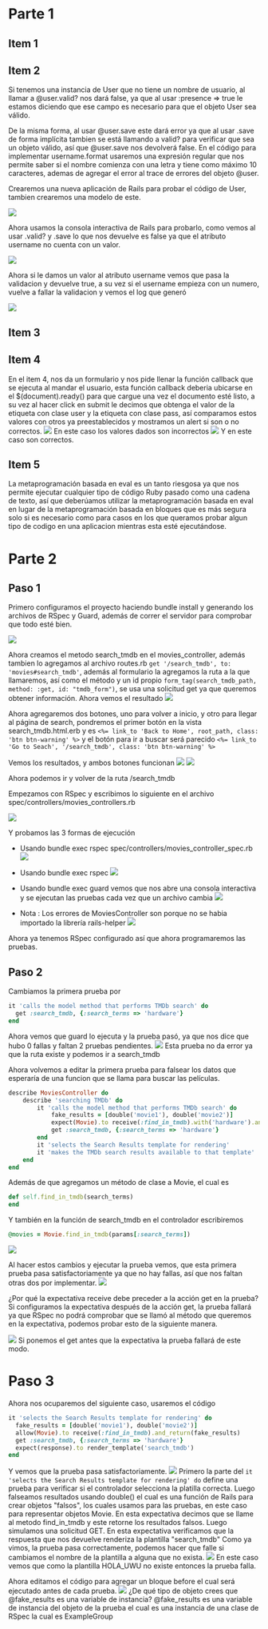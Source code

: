 # Parte 1

## Item 1
## Item 2
Si tenemos una instancia de User que no tiene un nombre de usuario, al llamar a @user.valid? nos dará false, ya que al usar :presence => true le estamos diciendo que ese campo es necesario para que el objeto User sea válido.

De la misma forma, al usar @user.save este dará error ya que al usar .save de forma implícita tambien se está llamando a valid? para verificar que sea un objeto válido, así que @user.save nos devolverá false.
En el código para implementar username.format usaremos una expresión regular que nos permite saber si el nombre comienza con una letra y tiene como máximo 10 caracteres, ademas de agregar el error al trace de errores del objeto @user.

Crearemos una nueva aplicación de Rails para probar el código de User, tambien crearemos una modelo de este.

![](Parte1/images/3.png)

Ahora usamos la consola interactiva de Rails para probarlo, como vemos al usar .valid? y .save lo que nos devuelve es false ya que el atributo username no cuenta con un valor.

![](Parte1/images/4.png)

Ahora si le damos un valor al atributo username vemos que pasa la validacion y devuelve true, a su vez si el username empieza con un numero, vuelve a fallar la validacion y vemos el log que generó

![](Parte1/images/5.png)
## Item 3
## Item 4
En el item 4, nos da un formulario y nos pide llenar la función callback que se ejecuta al mandar el usuario, esta función callback deberia ubicarse en el $(document).ready() para que cargue una vez el documento esté listo, a su vez al hacer click en submit le decimos que obtenga el valor de la etiqueta con clase user y la etiqueta con clase pass, así comparamos estos valores con otros ya preestablecidos y mostramos un alert si son o no correctos.
![](Parte1/images/1.png)
En este caso los valores dados son incorrectos
![](Parte1/images/2.png)
Y en este caso son correctos.

## Item 5
La metaprogramación basada en eval es un tanto riesgosa ya que nos permite ejecutar cualquier tipo de código Ruby pasado como una cadena de texto, así que deberúamos utilizar la metaprogramación basada en eval en lugar de la metaprogramación basada en bloques que es más segura solo si es necesario como para casos en los que queramos probar algun tipo de codigo en una aplicacion mientras esta esté ejecutándose.

# Parte 2

## Paso 1
Primero configuramos el proyecto haciendo bundle install y generando los archivos de RSpec y Guard, además de correr el servidor para comprobar que todo esté bien.

![](Parte2/images/1.png)

Ahora creamos el metodo search_tmdb en el movies_controller, además tambien lo agregamos al archivo routes.rb ```get '/search_tmdb', to: 'movies#search_tmdb'```, además al formulario la agregamos la ruta a la que llamaremos, así como el método y un id propio ```form_tag(search_tmdb_path, method: :get, id: "tmdb_form")```, se usa una solicitud get ya que queremos obtener información.
Ahora vemos el resultado
![](Parte2/images/2.png)

Ahora agregaremos dos botones, uno para volver a inicio, y otro para llegar al página de search, pondremos el primer botón en la vista search_tmdb.html.erb y es ```<%= link_to 'Back to Home', root_path, class: 'btn btn-warning' %>``` y el botón para ir a buscar será parecido ```<%= link_to 'Go to Seach', '/search_tmdb', class: 'btn btn-warning' %>```

Vemos los resultados, y ambos botones funcionan
![](Parte2/images/3.png)
![](Parte2/images/4.png)

Ahora podemos ir y volver de la ruta /search_tmdb  

Empezamos con RSpec y escribimos lo siguiente en el archivo spec/controllers/movies_controllers.rb

![](Parte2/images/5.png)

Y probamos las 3 formas de ejecución
* Usando bundle exec rspec spec/controllers/movies_controller_spec.rb
![](Parte2/images/6.png)
* Usando bundle exec rspec 
![](Parte2/images/7.png)
* Usando bundle exec guard vemos que nos abre una consola interactiva y se ejecutan las pruebas cada vez que un archivo cambia
![](Parte2/images/8.png)

* Nota : Los errores de MoviesController son porque no se habia importado la librería rails-helper
![](Parte2/images/9.png)

Ahora ya tenemos RSpec configurado así que ahora programaremos las pruebas.

## Paso 2

Cambiamos la primera prueba por 
```ruby
it 'calls the model method that performs TMDb search' do
  get :search_tmdb, {:search_terms => 'hardware'}
end
```
Ahora vemos que guard lo ejecuta y la prueba pasó, ya que nos dice que hubo 0 fallas y faltan 2 pruebas pendientes.
![](Parte2/images/10.png)
Esta prueba no da error ya que la ruta existe y podemos ir a search_tmdb

Ahora volvemos a editar la primera prueba para falsear los datos que esperaría de una funcion que se llama para buscar las películas.

```ruby
describe MoviesController do
    describe 'searching TMDb' do
        it 'calls the model method that performs TMDb search' do
            fake_results = [double('movie1'), double('movie2')]
            expect(Movie).to receive(:find_in_tmdb).with('hardware').and_return(fake_results)
            get :search_tmdb, {:search_terms => 'hardware'}
        end               
        it 'selects the Search Results template for rendering'
        it 'makes the TMDb search results available to that template' 
    end
end
```
Además de que agregamos un método de clase a Movie, el cual es 
```ruby
def self.find_in_tmdb(search_terms)
end
```
Y también en la función de search_tmdb en el controlador escribiremos 
```ruby
@movies = Movie.find_in_tmdb(params[:search_terms])
```

![](Parte2/images/11.png)

Al hacer estos cambios y ejecutar la prueba vemos, que esta primera prueba pasa satisfactoriamente ya que no hay fallas, así que nos faltan otras dos por implementar.
![](Parte2/images/12.png)

¿Por qué la expectativa receive debe preceder a la acción get en la prueba?
Si configuramos la expectativa después de la acción get, la prueba fallará ya que RSpec no podrá comprobar que se llamó al método que queremos en la expectativa, podemos probar esto de la siguiente manera.

![](Parte2/images/13.png)
Si ponemos el get antes que la expectativa la prueba fallará de este modo.

# Paso 3
Ahora nos ocuparemos del siguiente caso, usaremos el código 
```ruby
it 'selects the Search Results template for rendering' do
  fake_results = [double('movie1'), double('movie2')]
  allow(Movie).to receive(:find_in_tmdb).and_return(fake_results)
  get :search_tmdb, {:search_terms => 'hardware'}
  expect(response).to render_template('search_tmdb')
end
```
Y vemos que la prueba pasa satisfactoriamente.
![](Parte2/images/14.png)
Primero la parte del `it 'selects the Search Results template for rendering' do` define una prueba para verificar si el controlador selecciona la platilla correcta.
Luego falseamos resultados usando double() el cual es una función de Rails para crear objetos "falsos", los cuales usamos para las pruebas, en este caso para representar objetos Movie.
En esta expectativa decimos que se llame al metodo find_in_tmdb y este retorne los resultados falsos.
Luego simulamos una solicitud GET.
En esta expectativa verificamos que la respuesta que nos devuelve renderiza la plantilla "search_tmdb"
Como ya vimos, la prueba pasa correctamente, podemos hacer que falle si cambiamos el nombre de la plantilla a alguna que no exista.
![](Parte2/images/15.png)
En este caso vemos que como la plantilla HOLA_UWU no existe entonces la prueba falla.

Ahora editamos el código para agregar un bloque before el cual será ejecutado antes de cada prueba.
![](Parte2/images/16.png)
¿De qué tipo de objeto crees que @fake_results es una variable de instancia? 
@fake_results es una variable de instancia del objeto de la prueba el cual es una instancia de una clase de RSpec la cual es ExampleGroup


